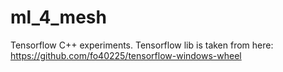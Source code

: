 # ml_4_mesh

Tensorflow C++ experiments.
Tensorflow lib is taken from here:
https://github.com/fo40225/tensorflow-windows-wheel
